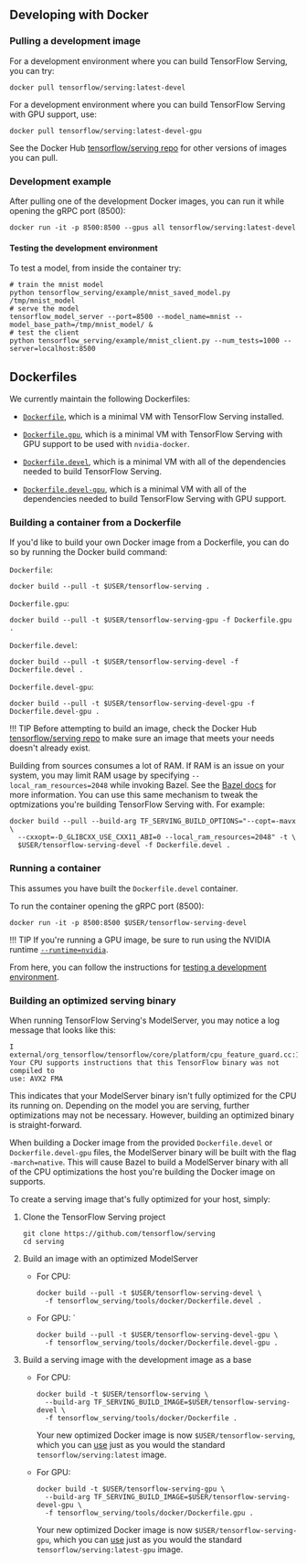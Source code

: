 ## Developing with Docker

### Pulling a development image

For a development environment where you can build TensorFlow Serving, you can
try:

```shell
docker pull tensorflow/serving:latest-devel
```

For a development environment where you can build TensorFlow Serving with GPU
support, use:

```shell
docker pull tensorflow/serving:latest-devel-gpu
```

See the Docker Hub
[tensorflow/serving repo](http://hub.docker.com/r/tensorflow/serving/tags/) for
other versions of images you can pull.

### Development example

After pulling one of the development Docker images, you can run it while opening
the gRPC port (8500):

```shell
docker run -it -p 8500:8500 --gpus all tensorflow/serving:latest-devel
```

#### Testing the development environment

To test a model, from inside the container try:

```shell
# train the mnist model
python tensorflow_serving/example/mnist_saved_model.py /tmp/mnist_model
# serve the model
tensorflow_model_server --port=8500 --model_name=mnist --model_base_path=/tmp/mnist_model/ &
# test the client
python tensorflow_serving/example/mnist_client.py --num_tests=1000 --server=localhost:8500
```

## Dockerfiles

We currently maintain the following Dockerfiles:

*   [`Dockerfile`](https://github.com/tensorflow/serving/blob/master/tensorflow_serving/tools/docker/Dockerfile),
    which is a minimal VM with TensorFlow Serving installed.

*   [`Dockerfile.gpu`](https://github.com/tensorflow/serving/blob/master/tensorflow_serving/tools/docker/Dockerfile.gpu),
    which is a minimal VM with TensorFlow Serving with GPU support to be used
    with `nvidia-docker`.

*   [`Dockerfile.devel`](https://github.com/tensorflow/serving/blob/master/tensorflow_serving/tools/docker/Dockerfile.devel),
    which is a minimal VM with all of the dependencies needed to build
    TensorFlow Serving.

*   [`Dockerfile.devel-gpu`](https://github.com/tensorflow/serving/blob/master/tensorflow_serving/tools/docker/Dockerfile.devel-gpu),
    which is a minimal VM with all of the dependencies needed to build
    TensorFlow Serving with GPU support.

### Building a container from a Dockerfile

If you'd like to build your own Docker image from a Dockerfile, you can do so by
running the Docker build command:

`Dockerfile`:

```shell
docker build --pull -t $USER/tensorflow-serving .
```

`Dockerfile.gpu`:

```shell
docker build --pull -t $USER/tensorflow-serving-gpu -f Dockerfile.gpu .
```

`Dockerfile.devel`:

```shell
docker build --pull -t $USER/tensorflow-serving-devel -f Dockerfile.devel .
```

`Dockerfile.devel-gpu`:

```shell
docker build --pull -t $USER/tensorflow-serving-devel-gpu -f Dockerfile.devel-gpu .
```

!!! TIP
	Before attempting to build an image, check the Docker Hub
	[tensorflow/serving repo](http://hub.docker.com/r/tensorflow/serving/tags/) to
	make sure an image that meets your needs doesn't already exist.

Building from sources consumes a lot of RAM. If RAM is an issue on your system,
you may limit RAM usage by specifying `--local_ram_resources=2048` while
invoking Bazel. See the
[Bazel docs](https://docs.bazel.build/versions/master/user-manual.html#flag--local_{ram,cpu}_resources)
for more information. You can use this same mechanism to tweak the optmizations
you're building TensorFlow Serving with. For example:

```shell
docker build --pull --build-arg TF_SERVING_BUILD_OPTIONS="--copt=-mavx \
  --cxxopt=-D_GLIBCXX_USE_CXX11_ABI=0 --local_ram_resources=2048" -t \
  $USER/tensorflow-serving-devel -f Dockerfile.devel .
```

### Running a container

This assumes you have built the `Dockerfile.devel` container.

To run the container opening the gRPC port (8500):

```shell
docker run -it -p 8500:8500 $USER/tensorflow-serving-devel
```

!!! TIP
	If you're running a GPU image, be sure to run using the NVIDIA runtime
	[`--runtime=nvidia`](https://github.com/NVIDIA/nvidia-docker#quick-start).

From here, you can follow the instructions for
[testing a development environment](#testing-the-development-environment).

### Building an optimized serving binary

When running TensorFlow Serving's ModelServer, you may notice a log message that
looks like this:

```console
I external/org_tensorflow/tensorflow/core/platform/cpu_feature_guard.cc:141]
Your CPU supports instructions that this TensorFlow binary was not compiled to
use: AVX2 FMA
```

This indicates that your ModelServer binary isn't fully optimized for the CPU
its running on. Depending on the model you are serving, further optimizations
may not be necessary. However, building an optimized binary is straight-forward.

When building a Docker image from the provided `Dockerfile.devel` or
`Dockerfile.devel-gpu` files, the ModelServer binary will be built with the flag
`-march=native`. This will cause Bazel to build a ModelServer binary with all of
the CPU optimizations the host you're building the Docker image on supports.

To create a serving image that's fully optimized for your host, simply:

1.  Clone the TensorFlow Serving project

    ```shell
    git clone https://github.com/tensorflow/serving
    cd serving
    ```

2.  Build an image with an optimized ModelServer

    *   For CPU:

        ```shell
        docker build --pull -t $USER/tensorflow-serving-devel \
          -f tensorflow_serving/tools/docker/Dockerfile.devel .
        ```

    *   For GPU: `

        ```shell
        docker build --pull -t $USER/tensorflow-serving-devel-gpu \
          -f tensorflow_serving/tools/docker/Dockerfile.devel-gpu .
        ```

3.  Build a serving image with the development image as a base

    *   For CPU:

        ```shell
        docker build -t $USER/tensorflow-serving \
          --build-arg TF_SERVING_BUILD_IMAGE=$USER/tensorflow-serving-devel \
          -f tensorflow_serving/tools/docker/Dockerfile .
        ```

        Your new optimized Docker image is now `$USER/tensorflow-serving`, which
        you can [use](#running-a-container) just as you would the standard
        `tensorflow/serving:latest` image.

    *   For GPU:

        ```shell
        docker build -t $USER/tensorflow-serving-gpu \
          --build-arg TF_SERVING_BUILD_IMAGE=$USER/tensorflow-serving-devel-gpu \
          -f tensorflow_serving/tools/docker/Dockerfile.gpu .
        ```

        Your new optimized Docker image is now `$USER/tensorflow-serving-gpu`,
        which you can [use](#running-a-container) just as you would the
        standard `tensorflow/serving:latest-gpu` image.
